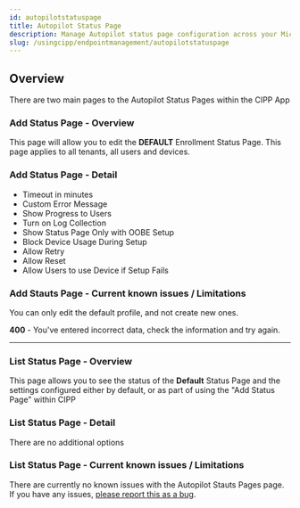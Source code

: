 ```yaml
---
id: autopilotstatuspage
title: Autopilot Status Page
description: Manage Autopilot status page configuration across your Microsoft 365 tenants.
slug: /usingcipp/endpointmanagement/autopilotstatuspage
---
```


## Overview

There are two main pages to the Autopilot Status Pages within the CIPP App

### Add Status Page - Overview

This page will allow you to edit the **DEFAULT** Enrollment Status Page. This page applies to all tenants, all users and devices.

### Add Status Page - Detail

* Timeout in minutes
* Custom Error Message
* Show Progress to Users
* Turn on Log Collection
* Show Status Page Only with OOBE Setup
* Block Device Usage During Setup
* Allow Retry
* Allow Reset
* Allow Users to use Device if Setup Fails

### Add Stauts Page - Current known issues / Limitations

You can only edit the default profile, and not create new ones.

**400** - You've entered incorrect data, check the information and try again.

---

### List Status Page - Overview

This page allows you to see the status of the **Default** Status Page and the settings configured either by default, or as part of using the "Add Status Page" within CIPP

### List Status Page - Detail

There are no additional options

### List Status Page - Current known issues / Limitations

There are currently no known issues with the Autopilot Stauts Pages page.  If you have any issues, [please report this as a bug](https://github.com/KelvinTegelaar/CIPP/issues/new?assignees=&labels=&template=bug_report.md&title=BUG%3A+).
